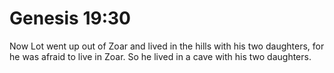 # Genesis 19:30

Now Lot went up out of Zoar and lived in the hills with his two daughters, for he was afraid to live in Zoar. So he lived in a cave with his two daughters.
